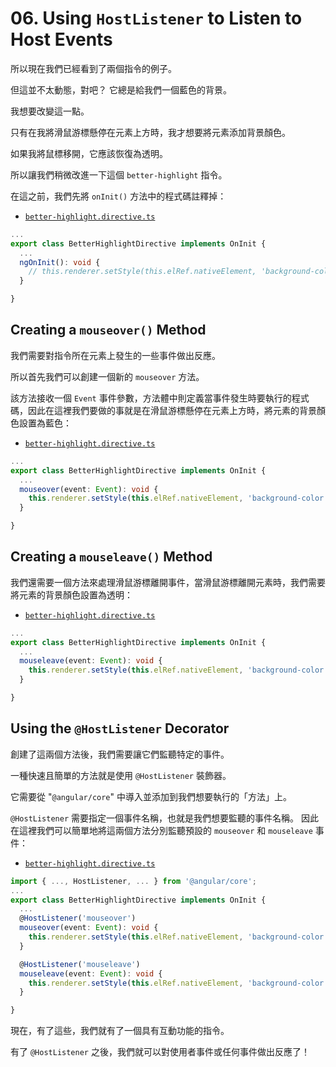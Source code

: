 # 06. Using `HostListener` to Listen to Host Events

所以現在我們已經看到了兩個指令的例子。

但這並不太動態，對吧？ 它總是給我們一個藍色的背景。

我想要改變這一點。

只有在我將滑鼠游標懸停在元素上方時，我才想要將元素添加背景顏色。

如果我將鼠標移開，它應該恢復為透明。

所以讓我們稍微改進一下這個 `better-highlight` 指令。

在這之前，我們先將 `onInit()` 方法中的程式碼註釋掉：

- [`better-highlight.directive.ts`](../../directives/src/app/better-highlight/better-highlight.directive.ts)

```ts
...
export class BetterHighlightDirective implements OnInit {
  ...
  ngOnInit(): void {
    // this.renderer.setStyle(this.elRef.nativeElement, 'background-color', 'blue');
  }

}
```

## Creating a `mouseover()` Method

我們需要對指令所在元素上發生的一些事件做出反應。

所以首先我們可以創建一個新的 `mouseover` 方法。

該方法接收一個 `Event` 事件參數，方法體中則定義當事件發生時要執行的程式碼，因此在這裡我們要做的事就是在滑鼠游標懸停在元素上方時，將元素的背景顏色設置為藍色：

- [`better-highlight.directive.ts`](../../directives/src/app/better-highlight/better-highlight.directive.ts)

```ts
...
export class BetterHighlightDirective implements OnInit {
  ...
  mouseover(event: Event): void {
    this.renderer.setStyle(this.elRef.nativeElement, 'background-color', 'blue');
  }

}
```

## Creating a `mouseleave()` Method

我們還需要一個方法來處理滑鼠游標離開事件，當滑鼠游標離開元素時，我們需要將元素的背景顏色設置為透明：

- [`better-highlight.directive.ts`](../../directives/src/app/better-highlight/better-highlight.directive.ts)

```ts
...
export class BetterHighlightDirective implements OnInit {
  ...
  mouseleave(event: Event): void {
    this.renderer.setStyle(this.elRef.nativeElement, 'background-color', 'transparent');
  }

}
```

## Using the `@HostListener` Decorator

創建了這兩個方法後，我們需要讓它們監聽特定的事件。

一種快速且簡單的方法就是使用 `@HostListener` 裝飾器。

它需要從 "`@angular/core`" 中導入並添加到我們想要執行的「方法」上。

`@HostListener` 需要指定一個事件名稱，也就是我們想要監聽的事件名稱。 因此在這裡我們可以簡單地將這兩個方法分別監聽預設的 `mouseover` 和 `mouseleave` 事件：

- [`better-highlight.directive.ts`](../../directives/src/app/better-highlight/better-highlight.directive.ts)

```ts
import { ..., HostListener, ... } from '@angular/core';
...
export class BetterHighlightDirective implements OnInit {
  ...
  @HostListener('mouseover')
  mouseover(event: Event): void {
    this.renderer.setStyle(this.elRef.nativeElement, 'background-color', 'blue');
  }

  @HostListener('mouseleave')
  mouseleave(event: Event): void {
    this.renderer.setStyle(this.elRef.nativeElement, 'background-color', 'transparent');
  }

}
```

現在，有了這些，我們就有了一個具有互動功能的指令。

有了 `@HostListener` 之後，我們就可以對使用者事件或任何事件做出反應了！